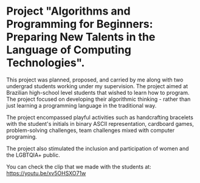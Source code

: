 # Project "Algorithms and Programming for Beginners: Preparing New Talents in the Language of Computing Technologies".

This project was planned, proposed, and carried by me along with two undergrad students working under my supervision. The project aimed at Brazilian high-school level students that wished to learn how to program. The project focused on developing their algorithmic thinking - rather than just learning a programming language in the traditional way.

The project encompassed playful activities such as handcrafting bracelets with the student's initials in binary ASCII representation, cardboard games, problem-solving challenges, team challenges mixed with computer programing.

The project also stimulated the inclusion and participation of women and the LGBTQIA+ public.

You can check the clip that we made with the students at: https://youtu.be/xv5OHSXO71w

